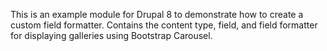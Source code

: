 This is an example module for Drupal 8 to demonstrate how to create a custom field formatter. Contains the content type, field, and field formatter for displaying galleries using Bootstrap Carousel.